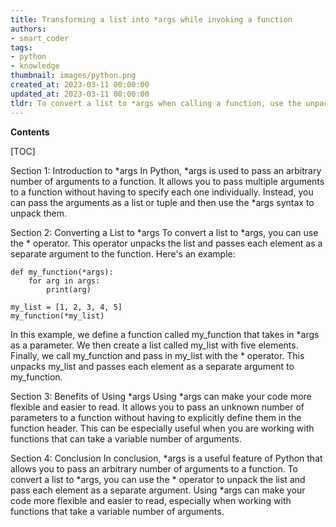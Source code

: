 ```yaml
---
title: Transforming a list into *args while invoking a function
authors:
- smart_coder
tags:
- python
- knowledge
thumbnail: images/python.png
created_at: 2023-03-11 00:00:00
updated_at: 2023-03-11 00:00:00
tldr: To convert a list to *args when calling a function, use the unpacking operator (*) before the list when passing it as an argument.
---
```


**Contents**

[TOC]

Section 1: Introduction to *args
In Python, *args is used to pass an arbitrary number of arguments to a function. It allows you to pass multiple arguments to a function without having to specify each one individually. Instead, you can pass the arguments as a list or tuple and then use the *args syntax to unpack them.

Section 2: Converting a List to *args
To convert a list to *args, you can use the * operator. This operator unpacks the list and passes each element as a separate argument to the function. Here's an example:

```
def my_function(*args):
    for arg in args:
        print(arg)

my_list = [1, 2, 3, 4, 5]
my_function(*my_list)
```

In this example, we define a function called my_function that takes in *args as a parameter. We then create a list called my_list with five elements. Finally, we call my_function and pass in my_list with the * operator. This unpacks my_list and passes each element as a separate argument to my_function.

Section 3: Benefits of Using *args
Using *args can make your code more flexible and easier to read. It allows you to pass an unknown number of parameters to a function without having to explicitly define them in the function header. This can be especially useful when you are working with functions that can take a variable number of arguments.

Section 4: Conclusion
In conclusion, *args is a useful feature of Python that allows you to pass an arbitrary number of arguments to a function. To convert a list to *args, you can use the * operator to unpack the list and pass each element as a separate argument. Using *args can make your code more flexible and easier to read, especially when working with functions that take a variable number of arguments.
